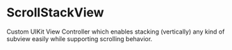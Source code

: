 # ScrollStackView
 Custom UIKit View Controller which enables stacking (vertically) any kind of subview easily while supporting scrolling behavior.
